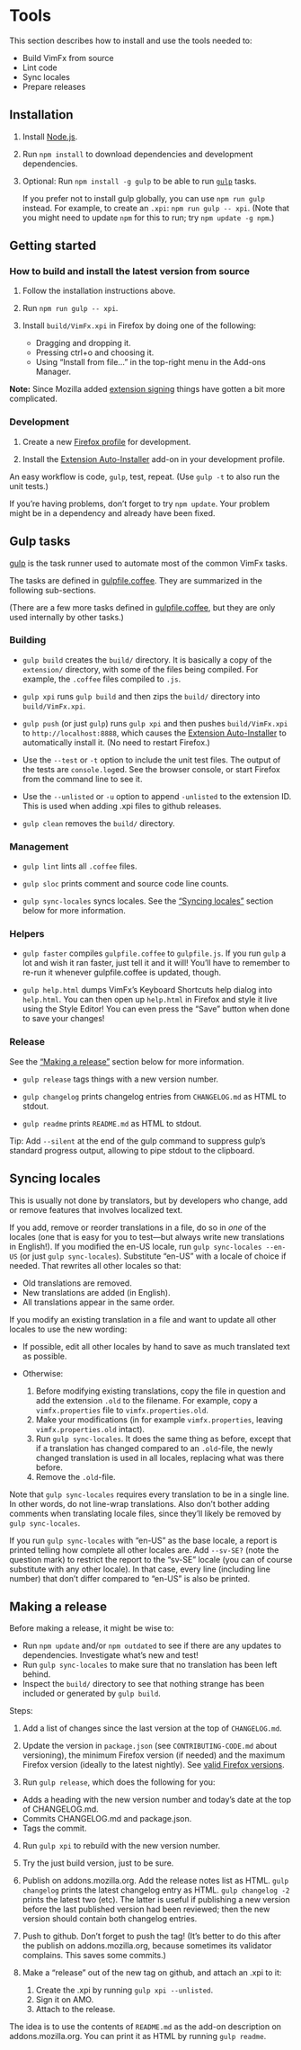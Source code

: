<!--
This is part of the VimFx documentation.
Copyright Simon Lydell 2015.
See the file README.md for copying conditions.
-->

# Tools

This section describes how to install and use the tools needed to:

- Build VimFx from source
- Lint code
- Sync locales
- Prepare releases


## Installation

1. Install [Node.js].

2. Run `npm install` to download dependencies and development dependencies.

3. Optional: Run `npm install -g gulp` to be able to run [`gulp`][gulp] tasks.

   If you prefer not to install gulp globally, you can use `npm run gulp`
   instead. For example, to create an `.xpi`: `npm run gulp -- xpi`. (Note that
   you might need to update `npm` for this to run; try `npm update -g npm`.)

[Node.js]: http://nodejs.org/
[gulp]: https://github.com/gulpjs/gulp

## Getting started

### How to build and install the latest version from source

1. Follow the installation instructions above.

2. Run `npm run gulp -- xpi`.

3. Install `build/VimFx.xpi` in Firefox by doing one of the following:

   - Dragging and dropping it.
   - Pressing ctrl+o and choosing it.
   - Using “Install from file…” in the top-right menu in the Add-ons Manager.

**Note:** Since Mozilla added [extension signing] things have gotten a bit more
complicated.

[extension signing]: https://wiki.mozilla.org/Addons/Extension_Signing

### Development

1. Create a new [Firefox profile] for development.

2. Install the [Extension Auto-Installer] add-on in your development profile.

An easy workflow is code, `gulp`, test, repeat. (Use `gulp -t` to also run the
unit tests.)

If you’re having problems, don’t forget to try `npm update`. Your problem might
be in a dependency and already have been fixed.

[Firefox Profile]: https://support.mozilla.org/en-US/kb/profile-manager-create-and-remove-firefox-profiles
[Extension Auto-Installer]: https://addons.mozilla.org/firefox/addon/autoinstaller


## Gulp tasks

[gulp] is the task runner used to automate most of the common VimFx tasks.

The tasks are defined in [gulpfile.coffee]. They are summarized in the following
sub-sections.

(There are a few more tasks defined in [gulpfile.coffee], but they are only used
internally by other tasks.)

[gulpfile.coffee]: ../gulpfile.coffee

### Building

- `gulp build` creates the `build/` directory. It is basically a copy of the
  `extension/` directory, with some of the files being compiled. For example,
  the `.coffee` files compiled to `.js`.

- `gulp xpi` runs `gulp build` and then zips the `build/` directory into
  `build/VimFx.xpi`.

- `gulp push` (or just `gulp`) runs `gulp xpi` and then pushes `build/VimFx.xpi`
  to `http://localhost:8888`, which causes the [Extension Auto-Installer] to
  automatically install it. (No need to restart Firefox.)

- Use the `--test` or `-t` option to include the unit test files. The output of
  the tests are `console.log`ed. See the browser console, or start Firefox from
  the command line to see it.

- Use the `--unlisted` or `-u` option to append `-unlisted` to the extension ID.
  This is used when adding .xpi files to github releases.

- `gulp clean` removes the `build/` directory.

### Management

- `gulp lint` lints all `.coffee` files.

- `gulp sloc` prints comment and source code line counts.

- `gulp sync-locales` syncs locales. See the [“Syncing locales”][sync-locales]
  section below for more information.

[sync-locales]: #syncing-locales

### Helpers

- `gulp faster` compiles `gulpfile.coffee` to `gulpfile.js`. If you run `gulp` a
  lot and wish it ran faster, just tell it and it will! You’ll have to remember
  to re-run it whenever gulpfile.coffee is updated, though.

- `gulp help.html` dumps VimFx’s Keyboard Shortcuts help dialog into
  `help.html`. You can then open up `help.html` in Firefox and style it live
  using the Style Editor! You can even press the “Save” button when done to save
  your changes!

### Release

See the [“Making a release”][release] section below for more information.

- `gulp release` tags things with a new version number.

- `gulp changelog` prints changelog entries from `CHANGELOG.md` as HTML to
  stdout.

- `gulp readme` prints `README.md` as HTML to stdout.

Tip: Add `--silent` at the end of the gulp command to suppress gulp’s standard
progress output, allowing to pipe stdout to the clipboard.

[release]: #making-a-release


## Syncing locales

This is usually not done by translators, but by developers who change, add or
remove features that involves localized text.

If you add, remove or reorder translations in a file, do so in _one_ of the
locales (one that is easy for you to test—but always write new translations in
English!). If you modified the en-US locale, run `gulp sync-locales --en-US` (or
just `gulp sync-locales`). Substitute “en-US” with a locale of choice if needed.
That rewrites all other locales so that:

- Old translations are removed.
- New translations are added (in English).
- All translations appear in the same order.

If you modify an existing translation in a file and want to update all other
locales to use the new wording:

- If possible, edit all other locales by hand to save as much translated text as
  possible.

- Otherwise:

  1. Before modifying existing translations, copy the file in question and add
     the extension `.old` to the filename. For example, copy a
     `vimfx.properties` file to `vimfx.properties.old`.
  2. Make your modifications (in for example `vimfx.properties`, leaving
     `vimfx.properties.old` intact).
  3. Run `gulp sync-locales`. It does the same thing as before, except that if a
     translation has changed compared to an `.old`-file, the newly changed
     translation is used in all locales, replacing what was there before.
  4. Remove the `.old`-file.

Note that `gulp sync-locales` requires every translation to be in a single line.
In other words, do not line-wrap translations. Also don’t bother adding comments
when translating locale files, since they’ll likely be removed by `gulp
sync-locales`.

If you run `gulp sync-locales` with “en-US” as the base locale, a report is
printed telling how complete all other locales are. Add `--sv-SE?` (note the
question mark) to restrict the report to the “sv-SE” locale (you can of course
substitute with any other locale). In that case, every line (including line
number) that don’t differ compared to “en-US” is also be printed.


## Making a release

Before making a release, it might be wise to:

- Run `npm update` and/or `npm outdated` to see if there are any updates to
  dependencies. Investigate what’s new and test!
- Run `gulp sync-locales` to make sure that no translation has been left behind.
- Inspect the `build/` directory to see that nothing strange has been included
  or generated by `gulp build`.

Steps:

1. Add a list of changes since the last version at the top of `CHANGELOG.md`.

2. Update the version in `package.json` (see `CONTRIBUTING-CODE.md` about
   versioning), the minimum Firefox version (if needed) and the maximum Firefox
   version (ideally to the latest nightly). See [valid Firefox versions].

3. Run `gulp release`, which does the following for you:

  - Adds a heading with the new version number and today’s date at the top of
    CHANGELOG.md.
  - Commits CHANGELOG.md and package.json.
  - Tags the commit.

4. Run `gulp xpi` to rebuild with the new version number.

5. Try the just build version, just to be sure.

6. Publish on addons.mozilla.org. Add the release notes list as HTML. `gulp
   changelog` prints the latest changelog entry as HTML. `gulp changelog -2`
   prints the latest two (etc). The latter is useful if publishing a new version
   before the last published version had been reviewed; then the new version
   should contain both changelog entries.

7. Push to github. Don’t forget to push the tag! (It’s better to do this after
   the publish on addons.mozilla.org, because sometimes its validator complains.
   This saves some commits.)

8. Make a “release” out of the new tag on github, and attach an .xpi to it:

   1. Create the .xpi by running `gulp xpi --unlisted`.
   2. Sign it on AMO.
   3. Attach to the release.

The idea is to use the contents of `README.md` as the add-on description on
addons.mozilla.org. You can print it as HTML by running `gulp readme`.

[valid Firefox versions]: https://addons.mozilla.org/en-US/firefox/pages/appversions/
